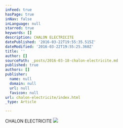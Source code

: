 ```yaml
---
inFeed: true
hasPage: true
inNav: false
inLanguage: null
starred: true
keywords: []
description: CHALON ELECTRICITE
datePublished: '2016-03-22T19:55:35.515Z'
dateModified: '2016-03-22T19:55:25.360Z'
title: ''
author: []
sourcePath: _posts/2016-03-18-chalon-electricite.md
published: true
authors: []
publisher:
  name: null
  domain: null
  url: null
  favicon: null
url: chalon-electricite/index.html
_type: Article

---
```

CHALON ELECTRICITE
![](https://s3-us-west-2.amazonaws.com/the-grid-img/p/f70f4a847e8abc3d3db78bf8f9c6da966b25f934.jpg)